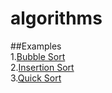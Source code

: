 # algorithms
##Examples <br/>
1.[Bubble Sort](https://github.com/MD-ABDUL-MOMIN/algorithms/blob/master/sorting/bubleSort) <br/>
2.[Insertion Sort](https://github.com/MD-ABDUL-MOMIN/algorithms/tree/master/sorting/insertionSort)<br/>
3.[Quick Sort](https://github.com/MD-ABDUL-MOMIN/algorithms/tree/master/sorting/quickSort)
